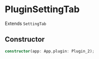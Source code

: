 # PluginSettingTab

Extends `SettingTab`

## Constructor

```ts
constructor(app: App,plugin: Plugin_2);
```
